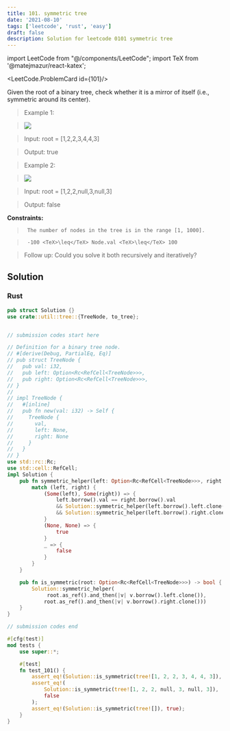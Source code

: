 ```yaml
---
title: 101. symmetric tree
date: '2021-08-10'
tags: ['leetcode', 'rust', 'easy']
draft: false
description: Solution for leetcode 0101 symmetric tree
---
```

import LeetCode from "@/components/LeetCode";
import TeX from '@matejmazur/react-katex';

<LeetCode.ProblemCard id={101}/>
 

  Given the root of a binary tree, check whether it is a mirror of itself (i.e., symmetric around its center).

   

 >   Example 1:

 >   ![](https://assets.leetcode.com/uploads/2021/02/19/symtree1.jpg)

 >   Input: root <TeX>=</TeX> [1,2,2,3,4,4,3]

 >   Output: true

  

 >   Example 2:

 >   ![](https://assets.leetcode.com/uploads/2021/02/19/symtree2.jpg)

 >   Input: root <TeX>=</TeX> [1,2,2,null,3,null,3]

 >   Output: false

  

   

  **Constraints:**

  

 >   	The number of nodes in the tree is in the range [1, 1000].

 >   	-100 <TeX>\leq</TeX> Node.val <TeX>\leq</TeX> 100

  

   

 >   Follow up: Could you solve it both recursively and iteratively?


## Solution
### Rust
```rust
pub struct Solution {}
use crate::util::tree::{TreeNode, to_tree};


// submission codes start here

// Definition for a binary tree node.
// #[derive(Debug, PartialEq, Eq)]
// pub struct TreeNode {
//   pub val: i32,
//   pub left: Option<Rc<RefCell<TreeNode>>>,
//   pub right: Option<Rc<RefCell<TreeNode>>>,
// }
// 
// impl TreeNode {
//   #[inline]
//   pub fn new(val: i32) -> Self {
//     TreeNode {
//       val,
//       left: None,
//       right: None
//     }
//   }
// }
use std::rc::Rc;
use std::cell::RefCell;
impl Solution {
    pub fn symmetric_helper(left: Option<Rc<RefCell<TreeNode>>>, right: Option<Rc<RefCell<TreeNode>>>) -> bool {
        match (left, right) {
            (Some(left), Some(right)) => {
                left.borrow().val == right.borrow().val 
                && Solution::symmetric_helper(left.borrow().left.clone(), right.borrow().right.clone())
                && Solution::symmetric_helper(left.borrow().right.clone(), right.borrow().left.clone())
            }
            (None, None) => {
                true
            }
            _ => {
                false
            }  
        }
    }

    pub fn is_symmetric(root: Option<Rc<RefCell<TreeNode>>>) -> bool {
        Solution::symmetric_helper(
             root.as_ref().and_then(|v| v.borrow().left.clone()),
            root.as_ref().and_then(|v| v.borrow().right.clone()))
    }
}

// submission codes end

#[cfg(test)]
mod tests {
    use super::*;

    #[test]
    fn test_101() {
        assert_eq!(Solution::is_symmetric(tree![1, 2, 2, 3, 4, 4, 3]), true);
        assert_eq!(
            Solution::is_symmetric(tree![1, 2, 2, null, 3, null, 3]),
            false
        );
        assert_eq!(Solution::is_symmetric(tree![]), true);
    }
}

```

